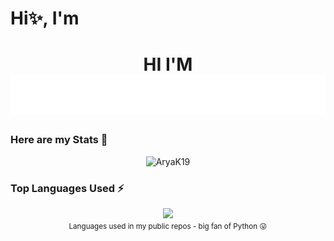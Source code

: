 # Hi✨, I'm 
<h1 align="center">
<div>HI I'M</div>
  <img src="https://raw.githubusercontent.com/AryaK19/AryaK19/60006118e2045a21d3c7eef64bbb9e506094f7b1/NAME.svg" alt="ARYA KADAM" />
</h1>

### Here are my Stats 🔭
<p align="center"> <img src="https://github-readme-stats.vercel.app/api?username=AryaK19&show_icons=true&theme=gotham" alt="AryaK19" />

### Top Languages Used ⚡
<div align="center">
  <img width="" src="https://github-readme-stats.vercel.app/api/top-langs/?username=AryaK19&layout=compact&hide_title=1&card_width=300" />
  <br />
  <small>Languages used in my public repos - big fan of Python 😛</small>
  <br />
  <br />
</div>